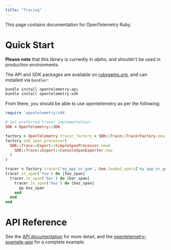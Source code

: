 ```yaml
---
title: "Tracing"
---
```


This page contains documentation for OpenTelemetry Ruby.

# Quick Start

**Please note** that this library is currently in *alpha*, and shouldn't be used in production environments.

The API and SDK packages are available on [rubygems.org](https://rubygems.org/), and can installed via `bundler`:

```bash
bundle install opentelemetry-api
bundle install opentelemetry-sdk
```

From there, you should be able to use opentelemetry as per the following:

```ruby
require 'opentelemetry/sdk'

# Set preferred tracer implementation:
SDK = OpenTelemetry::SDK

factory = OpenTelemetry.tracer_factory = SDK::Trace::TracerFactory.new
factory.add_span_processor(
  SDK::Trace::Export::SimpleSpanProcessor.new(
    SDK::Trace::Export::ConsoleSpanExporter.new
  )
)

tracer = factory.tracer('my_app_or_gem', Gem.loaded_specs['my_app_or_gem']&.version.to_s)
tracer.in_span('foo') do |foo_span|
  tracer.in_span('bar') do |bar_span|
    tracer.in_span('baz') do |baz_span|
      pp baz_span
    end
  end
end
```

# API Reference

See the [API documentation](https://github.com/open-telemetry/opentelemetry-ruby) for more detail, and the [opentelemetry-example-app](https://github.com/open-telemetry/opentelemetry-ruby/tree/master/examples/http) for a complete example.